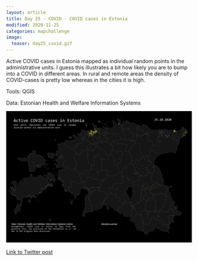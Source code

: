```yaml
---
layout: article
title: Day 25 - COVID - COVID cases in Estonia
modified: 2020-11-25
categories: mapchallenge
image:
  teaser: day25_covid.gif
---
```


Active COVID cases in Estonia mapped as individual random points in the administrative units. I guess this illustrates a bit how likely you are to bump into a COVID in different areas. In rural and remote areas the density of COVID-cases is pretty low whereas in the cities it is high.

Tools: QGIS

Data: Estonian Health and Welfare Information Systems


![image of categories](../../images/day25_covid.gif)

[Link to Twitter post](https://twitter.com/evelynuuemaa/status/1331487094007623685)
